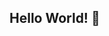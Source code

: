 ## Hello World! 👋 

<!--
**PalmTreeBreeZee/PalmTreeBreeZee** is a ✨ _special_ ✨ repository because its `README.md` (this file) appears on your GitHub profile.

I am Azeem Gregorio Brown

- 🔭 I’m currently working on becoming a full-stack developer
- 🌱 I’m currently learning at BloomTech Coding Bootcamp 
- ⚡ My dream is to create something that leaves an impact on this world 
- 🤔 I’m confident in <JavaScript, HTML, CSS, and React>
- 💬 My hobbies include gaming/streaming, watching anime, and spending time with my family
- 📫 azeembrown717@gmail.com
- 😄 Fun fact: My name means "The Great One"
-->

